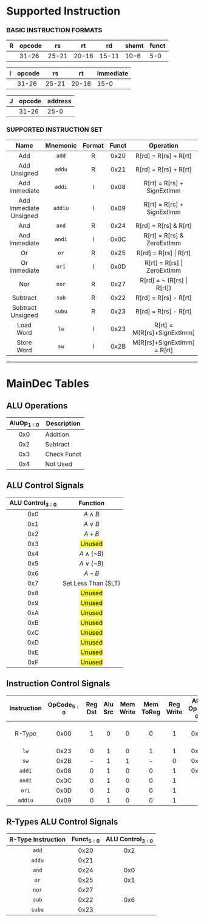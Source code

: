 # Supported Instruction

### BASIC INSTRUCTION FORMATS

| R   | opcode | rs    | rt    | rd    | shamt | funct |
| --- | ------ | ----- | ----- | ----- | ----- | ----- |
|     | 31-26  | 25-21 | 20-16 | 15-11 | 10-6  | 5-0   |

| I   | opcode | rs    | rt    | immediate |
| --- | ------ | ----- | ----- | --------- |
|     | 31-26  | 25-21 | 20-16 | 15-0      |

| J   | opcode | address |
| --- | ------ | ------- |
|     | 31-26  | 25-0    |

### SUPPORTED INSTRUCTION SET

| Name                   | Mnemonic | Format | Funct | Operation                   |
|:----------------------:|:--------:|:------:|:-----:|:---------------------------:|
| Add                    | `add`    | R      | 0x20  | R[rd] = R[rs] + R[rt]       |
| Add Unsigned           | `addu`   | R      | 0x21  | R[rd] = R[rs] + R[rt]       |
| Add Immediate          | `addi`   | I      | 0x08  | R[rt] = R[rs] + SignExtImm  |
| Add Immediate Unsigned | `addiu`  | I      | 0x09  | R[rt] = R[rs] + SignExtImm  |
| And                    | `and`    | R      | 0x24  | R[rd] = R[rs] & R[rt]       |
| And Immediate          | `andi`   | I      | 0x0C  | R[rt] = R[rs] & ZeroExtImm  |
| Or                     | `or`     | R      | 0x25  | R[rd] = R[rs] \| R[rt]      |
| Or Immediate           | `ori`    | I      | 0x0D  | R[rt] = R[rs] \| ZeroExtImm |
| Nor                    | `nor`    | R      | 0x27  | R[rd] = ~ (R[rs] \| R[rt])  |
| Subtract               | `sub`    | R      | 0x22  | R[rd] = R[rs] - R[rt]       |
| Subtract Unsigned      | `subu`   | R      | 0x23  | R[rd] = R[rs] - R[rt]       |
| Load Word              | `lw`     | I      | 0x23  | R[rt] = M[R[rs]+SignExtImm] |
| Store Word             | `sw`     | I      | 0x2B  | M[R[rs]+SignExtImm] = R[rt] |

---

# MainDec Tables

## ALU Operations

| AluOp$_{1:0}$ | Description |
|:-------------:| ----------- |
| 0x0           | Addition    |
| 0x2           | Subtract    |
| 0x3           | Check Funct |
| 0x4           | Not Used    |

## ALU Control Signals

| ALU Control$_{3:0}$ | Function            |
|:-------------------:|:-------------------:|
| 0x0                 | $A \land B$         |
| 0x1                 | $A \lor B$          |
| 0x2                 | $A + B$             |
| 0x3                 | <mark>Unused</mark> |
| 0x4                 | $A \land (\neg B)$  |
| 0x5                 | $A \lor (\neg B)$   |
| 0x6                 | $A - B$             |
| 0x7                 | Set Less Than (SLT) |
| 0x8                 | <mark>Unused</mark> |
| 0x9                 | <mark>Unused</mark> |
| 0xA                 | <mark>Unused</mark> |
| 0xB                 | <mark>Unused</mark> |
| 0xC                 | <mark>Unused</mark> |
| 0xD                 | <mark>Unused</mark> |
| 0xE                 | <mark>Unused</mark> |
| 0xF                 | <mark>Unused</mark> |

## Instruction Control Signals

| Instruction | OpCode$_{5:0}$ | Reg<br/>Dst | Alu<br/>Src | Mem<br/>Write | Mem<br/>ToReg | Reg<br/>Write | Alu<br/>Op$_{1:0}$ | ALU<br/>Control$_{3:0}$ |
|:-----------:|:--------------:|:-----------:|:-----------:|:-------------:|:-------------:|:-------------:|:------------------:|:-----------------------:|
| R-Type      | 0x00           | 1           | 0           | 0             | 0             | 1             | 0x3                | See R-Type Table        |
| `lw`        | 0x23           | 0           | 1           | 0             | 1             | 1             | 0x0                | 0x2                     |
| `sw`        | 0x2B           | -           | 1           | 1             | -             | 0             | 0x0                | 0x2                     |
| `addi`      | 0x08           | 0           | 1           | 0             | 0             | 1             | 0x0                | 0x2                     |
| `andi`      | 0x0C           | 0           | 1           | 0             | 0             | 1             |                    |                         |
| `ori`       | 0x0D           | 0           | 1           | 0             | 0             | 1             |                    |                         |
| `addiu`     | 0x09           | 0           | 1           | 0             | 0             | 1             |                    |                         |

## R-Types ALU Control Signals

| R-Type Instruction | Funct$_{5:0}$ | ALU Control$_{3:0}$ |
|:------------------:|:-------------:|:-------------------:|
| `add`              | 0x20          | 0x2                 |
| `addu`             | 0x21          |                     |
| `and`              | 0x24          | 0x0                 |
| `or`               | 0x25          | 0x1                 |
| `nor`              | 0x27          |                     |
| `sub`              | 0x22          | 0x6                 |
| `subu`             | 0x23          |                     |
